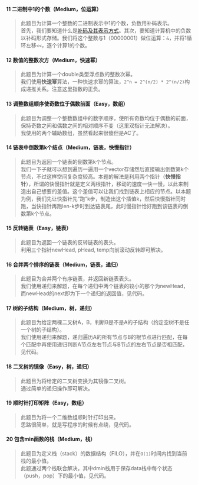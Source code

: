 #### 11 二进制中1的个数（Medium，位运算）
> 此题目为计算一个整数的二进制表示中1的个数，负数用补码表示。  
首先，我们要知道什么是[补码及其表示方式](https://blog.csdn.net/zl10086111/article/details/80907428)。其次，要知道计算机中的负数以补码形式存储。我们将这个整数与1（00000001）做位运算：`&`，并将1循环左移`<<`，逐个计算1的个数。

#### 12 数值的整数次方（Medium，快速幂）
> 此题目为计算一个double类型浮点数的整数次幂。  
我们使用**快速幂**算法，一种快速求幂的算法，`2^n = 2^(n/2) * 2^(n/2)`构成递推关系。注意这里指数的正负。

#### 13 调整数组顺序使奇数位于偶数前面（Easy，数组）
> 此题目为调整一个整数数组中的数字顺序，使所有奇数均位于偶数的前面，保持奇数之间和偶数之间的相对顺序不变（这里双指针无法解决）。  
我使用的两个辅助数组，虽然看起来很傻但是AC了。

#### 14 链表中倒数第k个结点（Medium，链表，快慢指针）
> 此题目为返回一个链表的倒数第k个节点。  
我们一下子就可以想到遍历一遍用一个vector存储然后直接输出倒数第k个节点，不过这样空间复杂度较高。本题的解法是利用两个指针（**快慢指针**），所谓的快慢指针就是定义两根指针，移动的速度一快一慢，以此来制造出自己想要的差值。这个差值可以让我们找到链表上相应的节点。以本题为例，我们先让快指针先“跑”k步，制造出这个插值k，然后快慢指针同时跑，当快指针再跑len-k步时到达链表尾，此时慢指针恰好跑到该链表的倒数第k个节点。

#### 15 反转链表（Easy，链表）
> 此题目为返回一个链表的反转链表的表头。  
利用三个指针newHead, pHead, temp向前滚动反转即可解决。

#### 16 合并两个排序的链表（Medium，链表，递归）
> 此题目为合并两个有序链表，并返回新链表表头。  
我们使用递归来解题，在每个递归中两个链表的较小的那个为newHead，而newHead的next即为下一个递归的返回值，见代码。

#### 17 树的子结构（Medium，树，递归）
> 此题目为给定两棵二叉树A，B，判断B是不是A的子结构（约定空树不是任一个树的子结构）。  
我们使用递归来解题，递归遍历A的所有节点与B的根节点进行匹配，在每个匹配中再使用递归判断A节点左右节点与B节点的左右节点是否相匹配，见代码。

#### 18 二叉树的镜像（Easy，树，递归）
> 此题目为将给定的二叉树变换为其镜像二叉树。   
通过简单的递归操作即可解决。

#### 19 顺时针打印矩阵（Easy，数组）
> 此题目为将一个二维数组顺时针打印出来。  
思路很简单，就是写程序的时候有点绕，见代码。

#### 20 包含min函数的栈（Medium，栈）
> 此题目为定义栈（stack）的数据结构（FILO），并在`O(1)`时间内找到当前栈的最小值。  
此题通过两个栈联合解决，其中dmin栈用于保存data栈中每个状态（push，pop）下的最小值，见代码。
 
